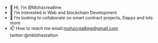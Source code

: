 - 👋 Hi, I’m @Mohzcrea8me
- 👀 I’m interested in Web and blockchain Development
- 💞️ I’m looking to collaborate on smart contract projects, Dapps and lots more
- 📫 How to reach me email:mohzcrea8me@gmail.com twitter:@mkbthestallion

<!---
Mohzcrea8me/Mohzcrea8me is a ✨ special ✨ repository because its `README.md` (this file) appears on your GitHub profile.
You can click the Preview link to take a look at your changes.
--->
